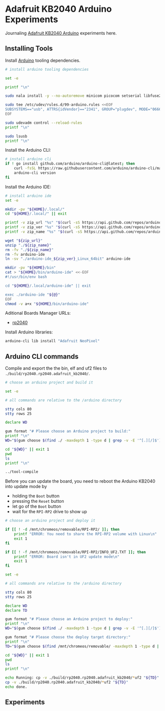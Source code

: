 # Adafruit KB2040 Arduino Experiments

Journaling [Adafruit KB2040 Arduino](https://learn.adafruit.com/adafruit-kb2040/arduino-ide-setup) experiments here.

## Installing Tools

Install [Arduino](https://docs.arduino.cc/software/ide/) tooling dependencies.

```bash { background=false category=setup closeTerminalOnSuccess=true excludeFromRunAll=true interactive=true interpreter=bash name=arduino-install-dependencies promptEnv=true terminalRows=10 }
# install arduino tooling dependencies

set -e

printf "\n"

sudo nala install -y --no-autoremove minicom picocom setserial libfuse2

sudo tee /etc/udev/rules.d/99-arduino.rules <<EOF
SUBSYSTEMS=="usb", ATTRS{idVendor}=="2341", GROUP="plugdev", MODE="0666"
EOF

sudo udevadm control --reload-rules
printf "\n"

sudo lsusb
printf "\n"
```

Install the Arduino CLI:

```bash { background=false category=setup closeTerminalOnSuccess=true excludeFromRunAll=true interactive=true interpreter=bash name=arduino-install-cli promptEnv=true terminalRows=10 }
# install arduino cli
if ! go install github.com/arduino/arduino-cli@latest; then
    curl -fsSL https://raw.githubusercontent.com/arduino/arduino-cli/master/install.sh | BINDIR="${HOME}/bin" sh
    arduino-cli version
fi
```

Install the Arduino IDE:

```bash { background=false category=setup closeTerminalOnSuccess=true excludeFromRunAll=true interactive=true interpreter=bash name=arduino-install-ide promptEnv=true terminalRows=10 }
# install arduino ide
set -e

mkdir -pv "${HOME}/.local/"
cd "${HOME}/.local/" || exit

printf -v zip_url "%s" "$(curl -sS https://api.github.com/repos/arduino/arduino-ide/releases/latest | jq -r '.assets[].browser_download_url' | grep '_Linux_64bit.zip$')"
printf -v zip_ver "%s" "$(curl -sS https://api.github.com/repos/arduino/arduino-ide/releases/latest | jq -r '.name')"
printf -v zip_name "%s" "$(curl -sS https://api.github.com/repos/arduino/arduino-ide/releases/latest | jq -r '.assets[].name' | grep Linux_64bit.zip)"

wget "${zip_url}"
unzip "./${zip_name}"
rm -fv "./${zip_name}"
rm -fv arduino-ide
ln -sv "./arduino-ide_${zip_ver}_Linux_64bit" arduino-ide

mkdir -pv "${HOME}/bin"
cat > "${HOME}/bin/arduino-ide" <<-EOF
#!/usr/bin/env bash

cd "${HOME}/.local/arduino-ide" || exit

exec ./arduino-ide "${@}"
EOF
chmod -v a+x "${HOME}/bin/arduino-ide"
```

Aditional Boards Manager URLs:

- [rp2040](https://github.com/earlephilhower/arduino-pico/releases/download/global/package_rp2040_index.json)


Install Arduino libraries:

```bash { background=false category=setup closeTerminalOnSuccess=true excludeFromRunAll=true interactive=true interpreter=bash name=arduino-install-libraries promptEnv=true terminalRows=10 }
arduino-cli lib install "Adafruit NeoPixel"
```

## Arduino CLI commands

Compile and export the the bin, elf and uf2 files to `./build/rp2040.rp2040.adafruit_kb2040/`.

```bash { background=false category=build closeTerminalOnSuccess=true excludeFromRunAll=true interactive=true interpreter=bash name=arduino-cli-compile promptEnv=true terminalRows=25 }
# choose an arduino project and build it

set -e

# all commands are relative to the /arduino directory

stty cols 80
stty rows 25

declare WD

gum format "# Please choose an Arduino project to build:"
printf "\n"
WD="$(gum choose $(find ./ -maxdepth 1 -type d | grep -v -E '^[.][/]$'))"

cd "${WD}" || exit 1
pwd
ls
printf "\n"

../tool-compile
```

Before you can update the board, you need to reboot the Arduino KB2040 into update mode by

- holding the `Boot` button
- pressing the `Reset` button
- let go of the `Boot` button
- wait for the `RPI-RP2` drive to show up

```bash { background=false category=deploy closeTerminalOnSuccess=true excludeFromRunAll=true interactive=true interpreter=bash name=arduino-cli-upload promptEnv=true terminalRows=25 }
# choose an arduino project and deploy it

if [[ ! -d /mnt/chromeos/removable/RPI-RP2/ ]]; then
    printf "ERROR: You need to share the RPI-RP2 volume with Linux\n"
    exit 1
fi

if [[ ! -f /mnt/chromeos/removable/RPI-RP2/INFO_UF2.TXT ]]; then
    printf "ERROR: Board isn't in UF2 update mode\n"
    exit 1
fi

set -e

# all commands are relative to the /arduino directory

stty cols 80
stty rows 25

declare WD
declare TD

gum format "# Please choose an Arduino project to deploy:"
printf "\n"
WD="$(gum choose $(find ./ -maxdepth 1 -type d | grep -v -E '^[.][/]$'))"

gum format "# Please choose the deploy target directory:"
printf "\n"
TD="$(gum choose $(find /mnt/chromeos/removable/ -maxdepth 1 -type d | grep -v -E '^/mnt/chromeos/removable/$'))"

cd "${WD}" || exit 1
pwd
ls
printf "\n"

echo Running: cp -v ./build/rp2040.rp2040.adafruit_kb2040/*uf2 "${TD}"
cp -v ./build/rp2040.rp2040.adafruit_kb2040/*uf2 "${TD}"
echo done.
```

## Experiments
